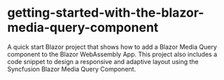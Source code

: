 # getting-started-with-the-blazor-media-query-component
A quick start Blazor project that shows how to add a Blazor Media Query component to the Blazor WebAssembly App. This project also includes a code snippet to design a responsive and adaptive layout using the Syncfusion Blazor Media Query Component. 
